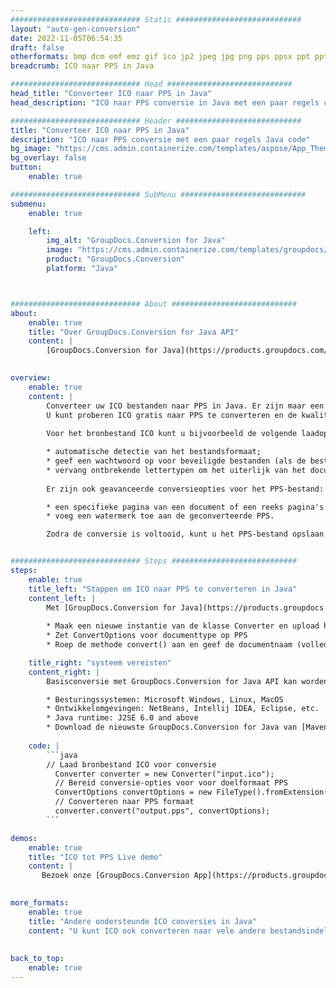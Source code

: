 ```yaml
---
############################# Static ############################
layout: "auto-gen-conversion"
date: 2022-11-05T06:54:35
draft: false
otherformats: bmp dcm emf emz gif ico jp2 jpeg jpg png pps ppsx ppt pptx psb psd svg svgz tga tif tiff webp wmf wmz
breadcrumb: ICO naar PPS in Java

############################# Head ############################
head_title: "Converteer ICO naar PPS in Java"
head_description: "ICO naar PPS conversie in Java met een paar regels code. Converteer meer dan 160 bestandsindelingen met de GroupDocs-documentconversie-API voor Java"

############################# Header ############################
title: "Converteer ICO naar PPS in Java"
description: "ICO naar PPS conversie met een paar regels Java code"
bg_image: "https://cms.admin.containerize.com/templates/aspose/App_Themes/V3/images/bg/header1.png"
bg_overlay: false
button:
    enable: true

############################# SubMenu ############################
submenu:
    enable: true

    left:
        img_alt: "GroupDocs.Conversion for Java"
        image: "https://cms.admin.containerize.com/templates/groupdocs/images/product-logos/90x90-noborder/groupdocs-conversion-java.png"
        product: "GroupDocs.Conversion"
        platform: "Java"



############################# About ############################
about:
    enable: true
    title: "Over GroupDocs.Conversion for Java API"
    content: |
        [GroupDocs.Conversion for Java](https://products.groupdocs.com/conversion/java/) is een geavanceerde conversie-API voor bestandsindelingen voor het converteren tussen populaire afbeeldings- en documentindelingen zoals Microsoft Office, OpenDocument, PDF, HTML, e-mail, CAD. en nog veel meer met slechts een paar regels code. De native API detecteert automatisch de formaten van de originele documenten en biedt veel opties voor het aanpassen van de geconverteerde documenten. Naast de functie om informatie uit een document te extraheren, ondersteunt het standaard ook het cachen van de conversieresultaten naar de lokale schijf. Elk type cacheopslag kan echter worden ondersteund door de juiste interfaces te implementeren - Amazon S3, Dropbox, Google Drive, Windows Azure, Reddis of andere.
    

overview:
    enable: true
    content: |
        Converteer uw ICO bestanden naar PPS in Java. Er zijn maar een paar regels Java code nodig op elk platform naar keuze, zoals Windows, Linux, macOS.
        U kunt proberen ICO gratis naar PPS te converteren en de kwaliteit van de conversieresultaten te evalueren. Naast eenvoudige scripts voor bestandsconversie, kunt u meer geavanceerde opties proberen voor het laden van het ICO-bronbestand en het opslaan van de PPS-uitvoer. 
        
        Voor het bronbestand ICO kunt u bijvoorbeeld de volgende laadopties gebruiken:

        * automatische detectie van het bestandsformaat;
        * geef een wachtwoord op voor beveiligde bestanden (als de bestandsindeling dit ondersteunt);
        * vervang ontbrekende lettertypen om het uiterlijk van het document te behouden.
        
        Er zijn ook geavanceerde conversieopties voor het PPS-bestand:

        * een specifieke pagina van een document of een reeks pagina's converteren;
        * voeg een watermerk toe aan de geconverteerde PPS.

        Zodra de conversie is voltooid, kunt u het PPS-bestand opslaan in uw lokale bestandspad of in opslag van derden, zoals FTP, Amazon S3, Google Drive, Dropbox enz. Let op - om ICO te converteren tot PPS, hoeft u geen extra software te installeren, zoals MS Office, Open Office, Adobe Acrobat Reader etc.


############################# Steps ############################
steps:
    enable: true
    title_left: "Stappen om ICO naar PPS te converteren in Java"
    content_left: |
        Met [GroupDocs.Conversion for Java](https://products.groupdocs.com/conversion/java/) kunnen ontwikkelaars het ICO-bestand eenvoudig converteren naar PPS met een paar regels code.
        
        * Maak een nieuwe instantie van de klasse Converter en upload het bestand ICO met het volledige pad
        * Zet ConvertOptions voor documenttype op PPS
        * Roep de methode convert() aan en geef de documentnaam (volledig pad) en formaat (PPS) door als parameter

    title_right: "systeem vereisten"
    content_right: |
        Basisconversie met GroupDocs.Conversion for Java API kan worden gedaan met slechts een paar regels code. Onze API's worden ondersteund op alle belangrijke platforms en besturingssystemen. Voordat u de onderstaande code uitvoert, moet u ervoor zorgen dat de volgende vereisten op uw systeem zijn geïnstalleerd.

        * Besturingssystemen: Microsoft Windows, Linux, MacOS
        * Ontwikkelomgevingen: NetBeans, Intellij IDEA, Eclipse, etc.
        * Java runtime: J2SE 6.0 and above
        * Download de nieuwste GroupDocs.Conversion for Java van [Maven](https://repository.groupdocs.com/webapp/#/artifacts/browse/tree/General/repo/com/groupdocs/groupdocs-conversion)
         
    code: |
        ```java    
        // Laad bronbestand ICO voor conversie
          Converter converter = new Converter("input.ico");
          // Bereid conversie-opties voor voor doelformaat PPS
          ConvertOptions convertOptions = new FileType().fromExtension("pps").getConvertOptions();
          // Converteren naar PPS formaat
          converter.convert("output.pps", convertOptions);
        ```

demos:
    enable: true
    title: "ICO tot PPS Live demo"
    content: |
       Bezoek onze [GroupDocs.Conversion App](https://products.groupdocs.app/conversion/family) website en probeer ICO naar PPS conversie nu. De gratis demo heeft de volgende voordelen:
          

more_formats:
    enable: true
    title: "Andere ondersteunde ICO conversies in Java"
    content: "U kunt ICO ook converteren naar vele andere bestandsindelingen. Zie de lijst hieronder."
       
       
back_to_top:
    enable: true
---
```

